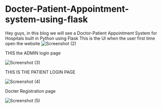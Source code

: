 # Docter-Patient-Appointment-system-using-flask
Hey guys, in this blog we will see a Doctor-Patient Appointment System for Hospitals built in Python using Flask
This is the UI when the user first time open the website
![Screenshot (2)](https://user-images.githubusercontent.com/117498422/232305983-34053596-44d6-4b94-ba28-a62cfdaaea53.png)

 THIS the ADMIN login page
 
![Screenshot (3)](https://user-images.githubusercontent.com/117498422/232306369-7988b8ea-6b87-4a16-a239-5ebef20c9ba9.png)

THIS IS THE PATIENT LOGIN PAGE

![Screenshot (4)](https://user-images.githubusercontent.com/117498422/232306686-70a54942-f90e-4fc2-b368-a4297e394ca2.png)

Docter Registration page


![Screenshot (5)](https://user-images.githubusercontent.com/117498422/232306767-f92bade5-7330-438e-a84e-a9c82bd9589b.png)


